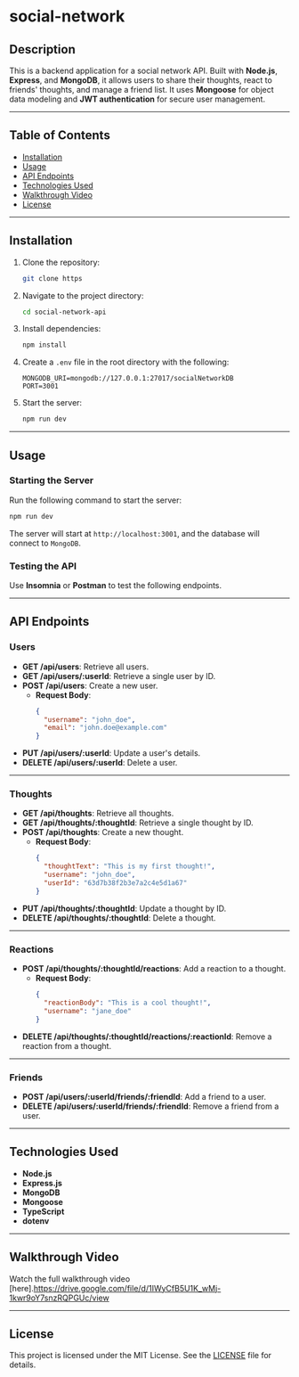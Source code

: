 # social-network

## Description
This is a backend application for a social network API. Built with **Node.js**, **Express**, and **MongoDB**, it allows users to share their thoughts, react to friends' thoughts, and manage a friend list. It uses **Mongoose** for object data modeling and **JWT authentication** for secure user management.

---

## Table of Contents
- [Installation](#installation)
- [Usage](#usage)
- [API Endpoints](#api-endpoints)
- [Technologies Used](#technologies-used)
- [Walkthrough Video](#walkthrough-video)
- [License](#license)

---

## Installation

1. Clone the repository:
   ```bash
   git clone https
   ```
2. Navigate to the project directory:
   ```bash
   cd social-network-api
   ```
3. Install dependencies:
   ```bash
   npm install
   ```
4. Create a `.env` file in the root directory with the following:
   ```plaintext
   MONGODB_URI=mongodb://127.0.0.1:27017/socialNetworkDB
   PORT=3001
   ```
5. Start the server:
   ```bash
   npm run dev
   ```

---

## Usage

### Starting the Server
Run the following command to start the server:
```bash
npm run dev
```
The server will start at `http://localhost:3001`, and the database will connect to `MongoDB`.

### Testing the API
Use **Insomnia** or **Postman** to test the following endpoints.

---

## API Endpoints

### Users

- **GET /api/users**: Retrieve all users.
- **GET /api/users/:userId**: Retrieve a single user by ID.
- **POST /api/users**: Create a new user.
  - **Request Body**:
    ```json
    {
      "username": "john_doe",
      "email": "john.doe@example.com"
    }
    ```
- **PUT /api/users/:userId**: Update a user's details.
- **DELETE /api/users/:userId**: Delete a user.

---

### Thoughts

- **GET /api/thoughts**: Retrieve all thoughts.
- **GET /api/thoughts/:thoughtId**: Retrieve a single thought by ID.
- **POST /api/thoughts**: Create a new thought.
  - **Request Body**:
    ```json
    {
      "thoughtText": "This is my first thought!",
      "username": "john_doe",
      "userId": "63d7b38f2b3e7a2c4e5d1a67"
    }
    ```
- **PUT /api/thoughts/:thoughtId**: Update a thought by ID.
- **DELETE /api/thoughts/:thoughtId**: Delete a thought.

---

### Reactions

- **POST /api/thoughts/:thoughtId/reactions**: Add a reaction to a thought.
  - **Request Body**:
    ```json
    {
      "reactionBody": "This is a cool thought!",
      "username": "jane_doe"
    }
    ```
- **DELETE /api/thoughts/:thoughtId/reactions/:reactionId**: Remove a reaction from a thought.

---

### Friends

- **POST /api/users/:userId/friends/:friendId**: Add a friend to a user.
- **DELETE /api/users/:userId/friends/:friendId**: Remove a friend from a user.

---

## Technologies Used
- **Node.js**
- **Express.js**
- **MongoDB**
- **Mongoose**
- **TypeScript**
- **dotenv**

---

## Walkthrough Video
Watch the full walkthrough video [here].https://drive.google.com/file/d/1IWyCfB5U1K_wMj-1kwr9oY7snzRQPGUc/view

---

## License
This project is licensed under the MIT License. See the [LICENSE](./LICENSE) file for details.
